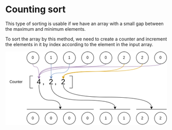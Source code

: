 # Counting sort

This type of sorting is usable if we have an array with 
a small gap between the maximum and minimum elements.

To sort the array by this method, we need to create a counter
and increment the elements in it by index according to the 
element in the input array.

![Diagram](https://github.com/Daniel-March-Portfolio/.github/blob/main/drawio/counting_sort_visualization.drawio.png)

